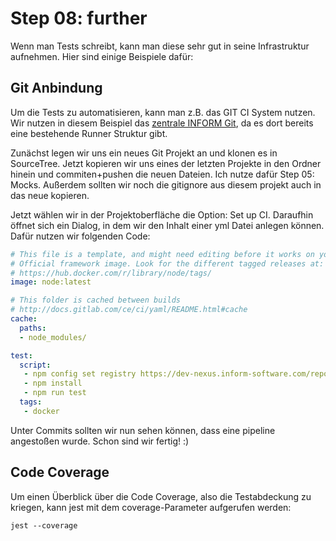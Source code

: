 # Step 08: further
Wenn man Tests schreibt, kann man diese sehr gut in seine Infrastruktur aufnehmen.
Hier sind einige Beispiele dafür:

## Git Anbindung
Um die Tests zu automatisieren, kann man z.B. das GIT CI System nutzen.
Wir nutzen in diesem Beispiel das [zentrale INFORM Git](https://git.inform-software.com/), da es dort bereits eine bestehende Runner Struktur gibt.

Zunächst legen wir uns ein neues Git Projekt an und klonen es in SourceTree.
Jetzt kopieren wir uns eines der letzten Projekte in den Ordner hinein und commiten+pushen die neuen Dateien.
Ich nutze dafür Step 05: Mocks.
Außerdem sollten wir noch die gitignore aus diesem projekt auch in das neue kopieren.

Jetzt wählen wir in der Projektoberfläche die Option: Set up CI.
Daraufhin öffnet sich ein Dialog, in dem wir den Inhalt einer yml Datei anlegen können.
Dafür nutzen wir folgenden Code:
```yml
# This file is a template, and might need editing before it works on your project.
# Official framework image. Look for the different tagged releases at:
# https://hub.docker.com/r/library/node/tags/
image: node:latest

# This folder is cached between builds
# http://docs.gitlab.com/ce/ci/yaml/README.html#cache
cache:
  paths:
  - node_modules/

test:
  script:
   - npm config set registry https://dev-nexus.inform-software.com/repository/npmjs-proxy
   - npm install
   - npm run test
  tags: 
   - docker

```
Unter Commits sollten wir nun sehen können, dass eine pipeline angestoßen wurde. Schon sind wir fertig! :)

## Code Coverage
Um einen Überblick über die Code Coverage, also die Testabdeckung zu kriegen, kann jest mit dem coverage-Parameter aufgerufen werden:
```
jest --coverage
```